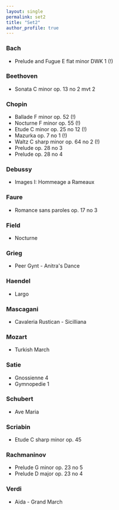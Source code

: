 ```yaml
---
layout: single
permalink: set2
title: "Set2"
author_profile: true
---
```


### Bach
 
* Prelude and Fugue E flat minor DWK 1 (!)

### Beethoven
 
* Sonata C minor op. 13 no 2 mvt 2

### Chopin
 
* Ballade F minor op. 52 (!)
* Nocturne F minor op. 55 (!)
* Etude C minor op. 25 no 12 (!)
* Mazurka op. 7 no 1 (!)
* Waltz C sharp minor op. 64 no 2 (!)
* Prelude op. 28 no 3
* Prelude op. 28 no 4

### Debussy
 
* Images I: Hommeage a Rameaux

### Faure
 
* Romance sans paroles op. 17 no 3

### Field
 
* Nocturne

### Grieg
 
* Peer Gynt - Anitra's Dance

### Haendel
 
* Largo

### Mascagani
 
* Cavaleria Rustican - Sicilliana

### Mozart
 
* Turkish March

### Satie
 
* Gnossienne 4
* Gymnopedie 1

### Schubert
 
* Ave Maria

### Scriabin
 
* Etude C sharp minor op. 45

### Rachmaninov
 
* Prelude G minor op. 23 no 5
* Prelude D major op. 23 no 4

### Verdi
 
* Aida - Grand March

